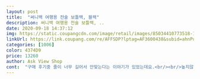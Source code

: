 ```yaml
---
layout: post 
title:  "써니백 여행용 전술 보틀백, 블랙" 
description: 써니백 여행용 전술 보틀백, ..
date: 2020-09-18 14:37:12 
img: https://static.coupangcdn.com/image/retail/images/85034410773518-1758568f-c22f-43b1-809a-d35e1ec66847.jpg 
linkUrl: https://link.coupang.com/re/AFFSDP?lptag=AF3600438&subid=ahnPublicAsk&pageKey=53308028&itemId=187262306&vendorItemId=3445724501&traceid=V0-113-0b314f49286fefe8 
categories: [1006] 
color: 4374D9 
price: 13260 
author: Ask View Shop 
cont:  "구매 후기중 줄이 너무 길어서 안맞는다는 이야기가 있었는데요.<br/><br/>높지않은 산행시 필수품이 되어버렸습니다수납공간 넉넉하고 좋네요^<br/> -^<br/>물병이 수납이 되는 것들중 가격 저렴하고, 슬링백 스타일 겸용이 가능한것 찾다보니 이거 구매하게 됬어요.<br/><br/>사진처럼 줄이 남아서 이쁘진 않지만 조절이 되더라구요.<br/><br/>슬링백 스타일로 밖에 못쓰려나 싶었는데, 조절 해보다보니?<br/>어쨋든 원하는대로 조절해서 쓸 수 있다는거 확인하고.<br/> 다행이다 싶어서 이렇게 사진하고 함께 후기 남겨요.<br/><br/>운동용으로 쓰려고 샀어요.<br/><br/>일반적인 가방 끈 보다는, 군대에서 써봤던? 것처럼 줄 길이 조절해서 쓴다 생각하는게 이해하기 쉬울거 같아요.<br/><br/>저는 배가 없어서 그런지 허리를 완전 줄였는데도 살짝 크네요.<br/> 배나소신분들한테는 딱입니다.<br/><br/>저도 처음에 이게 기본적으로 너무 길어서 허리에 차는게 불가능 하겠다 싶었어요.<br/><br/>튼튼해 보이지는 않지만!가격대비 충분히 사용하는데 문제는 없구요!<br/>" 
---
```


